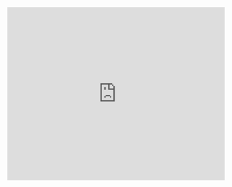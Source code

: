 <iframe src="https://docs.google.com/viewer?embedded=true&url=https://docs.google.com/document/d/1GcVuMA6rzZ5qXoW3HaokHy9pMicNeDWEeTd0k9-3g9Y/edit?usp=sharing" style="width: 100%; height: 400px; border: none;"></iframe>